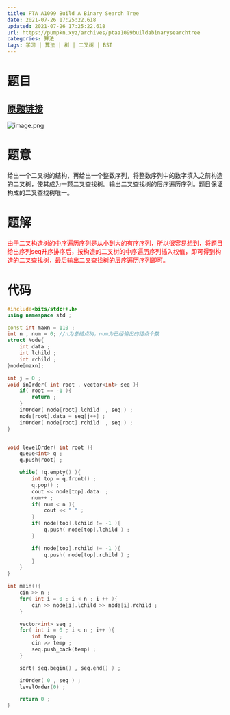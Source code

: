 ```yaml
---
title: PTA A1099 Build A Binary Search Tree
date: 2021-07-26 17:25:22.618
updated: 2021-07-26 17:25:22.618
url: https://pumpkn.xyz/archives/ptaa1099buildabinarysearchtree
categories: 算法
tags: 学习 | 算法 | 树 | 二叉树 | BST
---
```


# 题目
## [原题链接](链接)
![image.png](https://pumpkn.xyz/upload/2021/07/image-356b7222e4a945e38f0932097dcf46a3.png)

# 题意
给出一个二叉树的结构，再给出一个整数序列，将整数序列中的数字填入之前构造的二叉树，使其成为一颗二叉查找树。输出二叉查找树的层序遍历序列。题目保证构成的二叉查找树唯一。
# 题解
<font color="red">由于二叉构造树的中序遍历序列是从小到大的有序序列，所以很容易想到，将题目给出序列seq升序排序后，按构造的二叉树的中序遍历序列插入权值，即可得到构造的二叉查找树，最后输出二叉查找树的层序遍历序列即可。</font>


# 代码

```c++
#include<bits/stdc++.h>
using namespace std ;

const int maxn = 110 ;
int n , num = 0; //n为总结点树，num为已经输出的结点个数
struct Node{
    int data ;
    int lchild ;
    int rchild ;
}node[maxn];

int j = 0 ;
void inOrder( int root , vector<int> seq ){
    if( root == -1 ){
        return ;
    }
    inOrder( node[root].lchild  , seq ) ;
    node[root].data = seq[j++] ;
    inOrder( node[root].rchild  , seq ) ;
}


void levelOrder( int root ){
    queue<int> q ;
    q.push(root) ;

    while( !q.empty() ){
        int top = q.front() ;
        q.pop() ;
        cout << node[top].data  ;
        num++ ;
        if( num < n ){
            cout << " " ;
        }
        if( node[top].lchild != -1 ){
            q.push( node[top].lchild ) ;
        }

        if( node[top].rchild != -1 ){
            q.push( node[top].rchild ) ;
        }
    }
}

int main(){
    cin >> n ;
    for( int i = 0 ; i < n ; i ++ ){
        cin >> node[i].lchild >> node[i].rchild ;
    }

    vector<int> seq ;
    for( int i = 0 ; i < n ; i++ ){
        int temp ;
        cin >> temp ;
        seq.push_back(temp) ;
    }

    sort( seq.begin() , seq.end() ) ;

    inOrder( 0 , seq ) ;
    levelOrder(0) ;

    return 0 ;
}

```